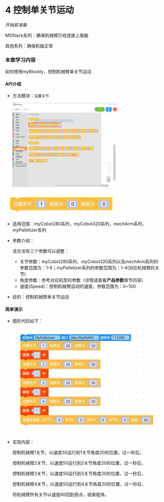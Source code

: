 # 4 控制单关节运动

<i>开始前准备</i>

M5Stack系列：确保机械臂已经连接上电脑

其他系列：确保机器正常

### 本章学习内容

如何使用myBlockly，控制机械臂单关节运动

#### API介绍

* 方法模块：`设置关节`

  <img src="../../../../resource\3-FunctionsAndApplications\6.developmentGuide\myBlocklyAndUlFlow\singlearm/单关节运动1.jpg" style="zoom: 33%;" />



<img src="../../../../resource\3-FunctionsAndApplications\6.developmentGuide\myBlocklyAndUlFlow\singlearm/单关节运动2.jpg" style="zoom: 67%;" />

* 适用范围：myCobot280系列，myCobot320系列，mechArm系列、myPalletizer系列

* 参数介绍：

  该方法有三个参数可以调整：

  * 关节参数：myCobot280系列、myCobot320系列以及mechArm系列的参数范围为：1-6；myPalletizer系列的参数范围为：1-4(对应机械臂的关节)

  - 角度参数：参考对应机型的参数（详情请查看**产品参数**章节内容）
  - 速度(Speed)：控制机械臂运动的速度，参数范围为：0~100

* 目的：控制机械臂单关节运动

#### 简单演示

* 图形代码如下：

  <img src="../../../../resource\3-FunctionsAndApplications\6.developmentGuide\myBlocklyAndUlFlow\singlearm/单关节运动demo.jpg" style="zoom: 50%;" />

* 实现内容：

  控制机械臂1关节，以速度50运行到1关节角度20的位置，过一秒后，

  控制机械臂2关节，以速度50运行到2关节角度20的位置，过一秒后，

  控制机械臂3关节，以速度50运行到3关节角度20的位置，过一秒后，

  控制机械臂4关节，以速度50运行到4关节角度20的位置，过一秒后，

  将机械臂所有关节以速度60回到原点，结束程序。
